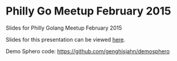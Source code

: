 Philly Go Meetup February 2015
================

Slides for Philly Golang Meetup February 2015

Slides for this presentation can be viewed [here](http://go-talks.appspot.com/github.com/genghisjahn/gomeetup-feb-2015/talk.slide#1).

Demo Sphero code:
https://github.com/genghisjahn/demosphero
